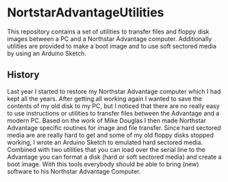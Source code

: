 # NortstarAdvantageUtilities
This repository contains a set of utilities to transfer files and floppy disk images between a PC and a Northstar Advantage computer. Additionally utilities are provided to make a boot image and to use soft sectored media by using an Arduino Sketch.

## History
Last year I started to restore my Northstar Advantage computer which I had kept all the years. After getting all working again I wanted to save the contents of my old disk to my PC, but I noticed that there are no really easy to use instructions or utilities to transfer files between the Advantage and a modern PC. 
Based on the work of Mike Douglas I then made Northstar Advantage specific routines for image and file transfer. Since hard sectored media are are really hard to get and some of my old floppy disks stopped working, I wrote an Arduino Sketch to emulated hard sectored media.
Combined with two utilities that you can load over the serial line to the Advantage you can format a disk (hard or soft sectored media) and create a boot image. With this tools everybody should be able to bring (new) software to his Northstar Advantage Computer.
